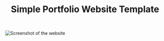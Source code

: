 <h1 align="center">Simple Portfolio Website Template</h1>
<br/>

![Screenshot of the website](https://github.com/user-attachments/assets/6f79abf6-4c10-4ce2-8e59-818cde9e943e)
